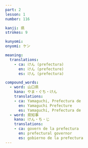 ```yaml
---
part: 2
lesson: 1
number: 116

kanji: 県
strokes: 9

kunyomi:
onyomi: ケン

meaning:
  translations:
    - ca: けん (prefectura)
      en: けん (prefecture)
      es: けん (prefectura)

compound_words:
  - word: 山口県
    kana: やま・ぐち・けん
    translations:
    - ca: Yamaguchi, Prefectura de
      en: Yamaguchi Prefecture
      es: Yamaguchi, Prefectura de
  - word: 県知事
    kana: けん・ち・じ
    translations:
    - ca: govern de la prefectura
      en: prefectural governor
      es: gobierno de la prefectura
---
```

